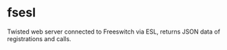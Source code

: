 fsesl
=====

Twisted web server connected to Freeswitch via ESL, returns JSON data of registrations and calls.
